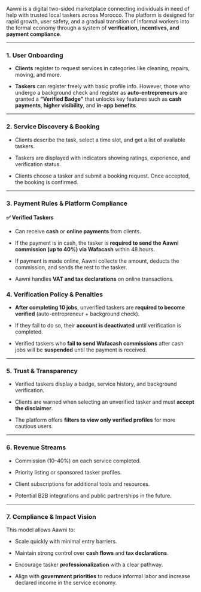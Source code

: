Aawni is a digital two-sided marketplace connecting individuals in need of help with trusted local taskers across Morocco. The platform is designed for rapid growth, user safety, and a gradual transition of informal workers into the formal economy through a system of **verification, incentives, and payment compliance**.

---

### **1.** **User Onboarding**

- **Clients** register to request services in categories like cleaning, repairs, moving, and more.
    
- **Taskers** can register freely with basic profile info. However, those who undergo a background check and register as **auto-entrepreneurs** are granted a **“Verified Badge”** that unlocks key features such as **cash payments**, **higher visibility**, and **in-app benefits**.
    

---

### **2.** **Service Discovery & Booking**

- Clients describe the task, select a time slot, and get a list of available taskers.
    
- Taskers are displayed with indicators showing ratings, experience, and verification status.
    
- Clients choose a tasker and submit a booking request. Once accepted, the booking is confirmed.
    

---

### **3.** **Payment Rules & Platform Compliance**

#### **✅** **Verified Taskers**

- Can receive **cash** or **online payments** from clients.
    
- If the payment is in cash, the tasker is **required to send the Aawni commission (up to 40%) via Wafacash** within 48 hours.
    
- If payment is made online, Aawni collects the amount, deducts the commission, and sends the rest to the tasker.
    
- Aawni handles **VAT and tax declarations** on online transactions.
    

  
### **4.** **Verification Policy & Penalties**

- **After completing 10 jobs**, unverified taskers are **required to become verified** (auto-entrepreneur + background check).
    
- If they fail to do so, their **account is deactivated** until verification is completed.
    
- Verified taskers who **fail to send Wafacash commissions** after cash jobs will be **suspended** until the payment is received.
    

---

### **5.** **Trust & Transparency**

- Verified taskers display a badge, service history, and background verification.
    
- Clients are warned when selecting an unverified tasker and must **accept the disclaimer**.
    
- The platform offers **filters to view only verified profiles** for more cautious users.
    

---

### **6.** **Revenue Streams**

- Commission (10–40%) on each service completed.
    
- Priority listing or sponsored tasker profiles.
    
- Client subscriptions for additional tools and resources.
    
- Potential B2B integrations and public partnerships in the future.
    

---

### **7.** **Compliance & Impact Vision**

This model allows Aawni to:

- Scale quickly with minimal entry barriers.
    
- Maintain strong control over **cash flows** and **tax declarations**.
    
- Encourage tasker **professionalization** with a clear pathway.
    
- Align with **government priorities** to reduce informal labor and increase declared income in the service economy.